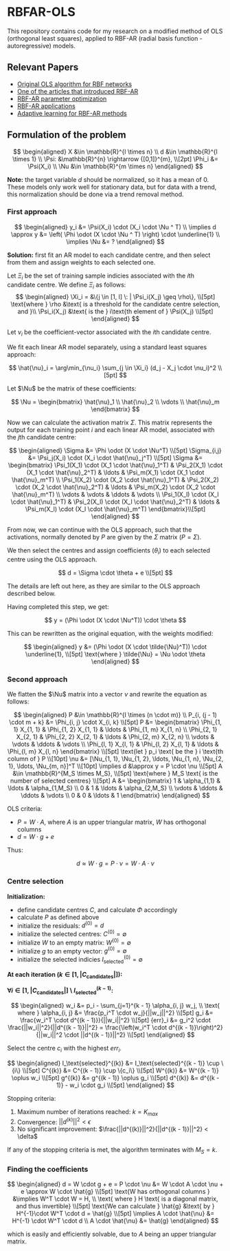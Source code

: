 
# RBFAR-OLS

This repository contains code for my research on a modified method of OLS (orthogonal least squares), applied to RBF-AR (radial basis function - autoregressive) models.

## Relevant Papers

- [Original OLS algorithm for RBF networks](https://core.ac.uk/download/pdf/1497907.pdf)
- [One of the articles that introduced RBF-AR](https://www.tandfonline.com/doi/abs/10.1080/002077299292038)
- [RBF-AR parameter optimization](https://link.springer.com/article/10.1007/s11071-021-06580-3)
- [RBF-AR applications](https://www.tandfonline.com/doi/abs/10.1080/00207721.2014.955552)
- [Adaptive learning for RBF-AR methods](https://ieeexplore.ieee.org/abstract/document/8743462)

## Formulation of the problem

$$
\begin{aligned}
X &\in \mathbb{R}^{l \times n} \\
d &\in \mathbb{R}^{l \times 1} \\
\Psi: &\mathbb{R}^{n} \rightarrow {[0,1]}^{m}, \\[2pt]
\Phi_i &= \Psi(X_i) \\
\Nu &\in \mathbb{R}^{m \times n}
\end{aligned}
$$

**Note:** the target variable $d$ should be normalized, so it has a mean of 0. These models only work well for stationary data, but for data with a trend, this normalization should be done via a trend removal method.

### First approach

$$
\begin{aligned}
y_i &= \Psi(X_i) \cdot (X_i \cdot \Nu ^ T) \\
\implies d \approx y &= \left( \Phi \odot (X \cdot \Nu ^ T) \right) \cdot \underline{1} \\
\implies \Nu &= ?
\end{aligned}
$$

**Solution:** first fit an AR model to each candidate centre, and then select from them and assign weights to each selected one.

Let $\Xi_i$ be the set of training sample indicies associated with the $i$th candidate centre. We define $\Xi_i$ as follows:
$$
\begin{aligned}
\Xi_i = &\{j \in [1, l] \: | \Psi_i(X_j) \geq \rho\}, \\[5pt]
\text{where } \rho &\text{ is a threshold for the candidate centre selection, and }\\ 
\Psi_i(X_j) &\text{ is the } i\text{th element of } \Psi(X_j) \\[5pt]
\end{aligned}
$$

Let $\nu_i$ be the coefficient-vector associated with the $i$th candidate centre.

We fit each linear AR model separately, using a standard least squares approach:

$$
\hat{\nu}_i = \arg\min_{\nu_i} \sum_{j \in \Xi_i} (d_j - X_j \cdot \nu_i)^2 \\[5pt]
$$

Let $\Nu$ be the matrix of these coefficients:

$$
\Nu = \begin{bmatrix}
\hat{\nu}_1 \\
\hat{\nu}_2 \\
\vdots \\
\hat{\nu}_m
\end{bmatrix}
$$

Now we can calculate the activation matrix $\Sigma$. This matrix represents the output for each training point $i$ and each linear AR model, associated with the $j$th candidate centre:

$$
\begin{aligned}
\Sigma &= \Phi \odot (X \cdot \Nu^T) \\[5pt]
\Sigma_{i,j} &= \Psi_j(X_i) \cdot (X_i \cdot \hat{\nu}_j^T) \\[5pt]
\Sigma &= \begin{bmatrix}
\Psi_1(X_1) \cdot (X_1 \cdot \hat{\nu}_1^T) & \Psi_2(X_1) \cdot (X_1 \cdot \hat{\nu}_2^T) & \ldots & \Psi_m(X_1) \cdot (X_1 \cdot \hat{\nu}_m^T) \\
\Psi_1(X_2) \cdot (X_2 \cdot \hat{\nu}_1^T) & \Psi_2(X_2) \cdot (X_2 \cdot \hat{\nu}_2^T) & \ldots & \Psi_m(X_2) \cdot (X_2 \cdot \hat{\nu}_m^T) \\
\vdots & \vdots & \ddots & \vdots \\
\Psi_1(X_l) \cdot (X_l \cdot \hat{\nu}_1^T) & \Psi_2(X_l) \cdot (X_l \cdot \hat{\nu}_2^T) & \ldots & \Psi_m(X_l) \cdot (X_l \cdot \hat{\nu}_m^T)
\end{bmatrix}\\[5pt]
\end{aligned}
$$

From now, we can continue with the OLS approach, such that the activations, normally denoted by $P$ are given by the $\Sigma$ matrix ($P = \Sigma$).

We then select the centres and assign coefficients ($\theta_i$) to each selected centre using the OLS approach.

$$
d = \Sigma \cdot \theta + e \\[5pt]
$$

The details are left out here, as they are similar to the OLS approach described below.

Having completed this step, we get:

$$
y = (\Phi \odot (X \cdot \Nu^T)) \cdot \theta
$$

This can be rewritten as the original equation, with the weights modified:

$$
\begin{aligned}
y &= (\Phi \odot (X \cdot \tilde{\Nu}^T)) \cdot \underline{1}, \\[5pt]
\text{where } \tilde{\Nu} = \Nu \odot \theta
\end{aligned}
$$


### Second approach

We flatten the $\Nu$ matrix into a vector $\nu$ and rewrite the equation as follows:

$$
\begin{aligned}
P &\in \mathbb{R}^{l \times (n \cdot m)} \\
P_{i, (j - 1) \cdot m + k} &= \Phi_{i, j} \cdot X_{i, k} \\[5pt]
P &= \begin{bmatrix}
\Phi_{1, 1} X_{1, 1} & \Phi_{1, 2} X_{1, 1} & \ldots & \Phi_{1, m} X_{1, n} \\
\Phi_{2, 1} X_{2, 1} & \Phi_{2, 2} X_{2, 1} & \ldots & \Phi_{2, m} X_{2, n} \\
\vdots & \vdots & \ddots & \vdots \\
\Phi_{l, 1} X_{l, 1} & \Phi_{l, 2} X_{l, 1} & \ldots & \Phi_{l, m} X_{l, n}
\end{bmatrix} \\[5pt]
\text{let } p_i \text{ be the } i \text{th column of } P \\[10pt]
\nu &= [\Nu_{1, 1}, \Nu_{1, 2}, \ldots, \Nu_{1, n}, \Nu_{2, 1}, \ldots, \Nu_{m, n}]^T \\[10pt]
\implies d &\approx y = P \cdot \nu \\[5pt]
A &\in \mathbb{R}^{M_S \times M_S}, \\[5pt]
\text{where } M_S \text{ is the number of selected centres} \\[5pt]
A &= \begin{bmatrix}
1 & \alpha_{1,1} & \ldots & \alpha_{1,M_S} \\
0 & 1 & \ldots & \alpha_{2,M_S} \\
\vdots & \ddots & \ddots & \vdots \\
0 & 0 & \ldots & 1
\end{bmatrix}
\end{aligned}
$$

OLS criteria:

- $P = W \cdot A$, where $A$ is an upper triangular matrix, $W$ has orthogonal columns
- $d = W \cdot g + e$

Thus:

$$
d \approx W \cdot g = P \cdot \nu = W \cdot A \cdot \nu
$$

### Centre selection

**Initialization:**

- define candidate centres $C$, and calculate $\Phi$ accordingly
- calculate $P$ as defined above
- initialize the residuals: $d^{(0)} = d$
- initialize the selected centres: $C^{(0)} = \emptyset$
- initialize $W$ to an empty matrix: $W^{(0)} = \emptyset$
- initialize $g$ to an empty vector: $g^{(0)} = \emptyset$
- initialize the selected indicies $I_\text{selected}^{(0)} = \emptyset$

**At each iteration ($k \in [1, |C_\text{candidates}|]$):**

**$\forall i \in [1, |C_\text{candidates}|] \setminus I_\text{selected}^{(k - 1)}:$**

$$
\begin{aligned}
w_i &= p_i - \sum_{j=1}^{k - 1} \alpha_{i, j} w_j, \\
\text{ where } \alpha_{i, j} &= \frac{p_i^T \cdot w_j}{||w_j||^2} \\[5pt]
g_i &= \frac{w_i^T \cdot d^{(k - 1)}}{||w_i||^2} \\[5pt]
{err}_i &= g_i^2 \cdot \frac{||w_i||^2}{||d^{(k - 1)}||^2} = \frac{\left(w_i^T \cdot d^{(k - 1)}\right)^2}{||w_i||^2 \cdot ||d^{(k - 1)}||^2} \\[5pt]
\end{aligned}
$$

Select the centre $c_i$ with the highest ${err}_i$.

$$
\begin{aligned}
I_\text{selected}^{(k)} &= I_\text{selected}^{(k - 1)} \cup \{i\} \\[5pt]
C^{(k)} &= C^{(k - 1)} \cup \{c_i\} \\[5pt]
W^{(k)} &= W^{(k - 1)} \oplus w_i \\[5pt]
g^{(k)} &= g^{(k - 1)} \oplus g_i \\[5pt]
d^{(k)} &= d^{(k - 1)} - w_i \cdot g_i \\[5pt]
\end{aligned}
$$

Stopping criteria:

1. Maximum number of iterations reached: $k = K_{max}$
2. Convergence: $||d^{(k)}||^2 < \epsilon$
3. No significant improvement: $\frac{||d^{(k)}||^2}{||d^{(k - 1)}||^2} < \delta$

If any of the stopping criteria is met, the algorithm terminates with $M_S = k$.

### Finding the coefficients

$$
\begin{aligned}
d = W \cdot g + e = P \cdot \nu &= W \cdot A \cdot \nu + e \approx W \cdot \hat{g} \\[5pt]
\text{W has orthogonal columns } &\implies W^T \cdot W = H, \\ \text{ where } H \text{ is a diagonal matrix, and thus invertible} \\[5pt]
\text{We can calculate } \hat{g} &\text{ by } H^{-1}\cdot W^T \cdot d = \hat{g}  \\[5pt]
\implies A \cdot \hat{\nu} &= H^{-1} \cdot W^T \cdot d \\
A \cdot \hat{\nu} &= \hat{g}
\end{aligned}
$$

which is easily and efficiently solvable, due to $A$ being an upper triangular matrix.
